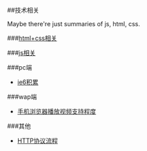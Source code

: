 ##技术相关

Maybe there're just summaries of js, html, css.

###[html+css相关](./html+css相关/)

###[js相关](./js相关/)

###pc端
- [ie6积累](./pc端/ie6积累/)

###wap端
- [手机浏览器播放视频支持程度](./wap端/手机浏览器播放视频支持程度/)

###其他
- [HTTP协议流程](./其他/HTTP协议流程/)